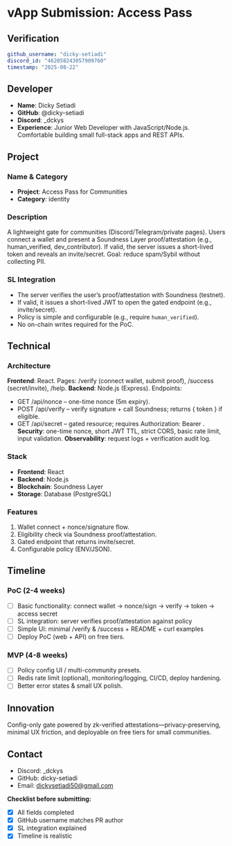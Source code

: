 # vApp Submission: Access Pass

## Verification
```yaml
github_username: "dicky-setiadi"
discord_id: "462058243057909760"
timestamp: "2025-08-22"
```

## Developer
- **Name**: Dicky Setiadi
- **GitHub**: @dicky-setiadi
- **Discord**: _dckys
- **Experience**: Junior Web Developer with JavaScript/Node.js. Comfortable building small full-stack apps and REST APIs.

## Project

### Name & Category
- **Project**: Access Pass for Communities
- **Category**: identity

### Description
A lightweight gate for communities (Discord/Telegram/private pages).
Users connect a wallet and present a Soundness Layer proof/attestation (e.g., human_verified, dev_contributor).
If valid, the server issues a short-lived token and reveals an invite/secret.
Goal: reduce spam/Sybil without collecting PII.

### SL Integration  
- The server verifies the user’s proof/attestation with Soundness (testnet).
- If valid, it issues a short-lived JWT to open the gated endpoint (e.g., invite/secret).
- Policy is simple and configurable (e.g., require `human_verified`).
- No on-chain writes required for the PoC.

## Technical

### Architecture
**Frontend**: React. Pages: /verify (connect wallet, submit proof), /success (secret/invite), /help.
**Backend**: Node.js (Express). Endpoints:
- GET /api/nonce – one-time nonce (5m expiry).
- POST /api/verify – verify signature + call Soundness; returns { token } if eligible.
- GET /api/secret – gated resource; requires Authorization: Bearer <token>.
**Security**: one-time nonce, short JWT TTL, strict CORS, basic rate limit, input validation.
**Observability**: request logs + verification audit log.

### Stack
- **Frontend**: React
- **Backend**: Node.js
- **Blockchain**: Soundness Layer
- **Storage**: Database (PostgreSQL)

### Features
1. Wallet connect + nonce/signature flow.
2. Eligibility check via Soundness proof/attestation.
3. Gated endpoint that returns invite/secret.
4. Configurable policy (ENV/JSON).

## Timeline

### PoC (2-4 weeks)
- [ ] Basic functionality: connect wallet → nonce/sign → verify → token → access secret
- [ ] SL integration: server verifies proof/attestation against policy
- [ ] Simple UI: minimal /verify & /success + README + curl examples
- [ ] Deploy PoC (web + API) on free tiers.

### MVP (4-8 weeks)  
- [ ] Policy config UI / multi-community presets.
- [ ] Redis rate limit (optional), monitoring/logging, CI/CD, deploy hardening.
- [ ] Better error states & small UX polish.

## Innovation
Config-only gate powered by zk-verified attestations—privacy-preserving, minimal UX friction, and deployable on free tiers for small communities.

## Contact
- Discord: _dckys
- GitHub: dicky-setiadi
- Email: dickysetiadi50@gmail.com

**Checklist before submitting:**
- [x] All fields completed
- [x] GitHub username matches PR author  
- [x] SL integration explained
- [x] Timeline is realistic
